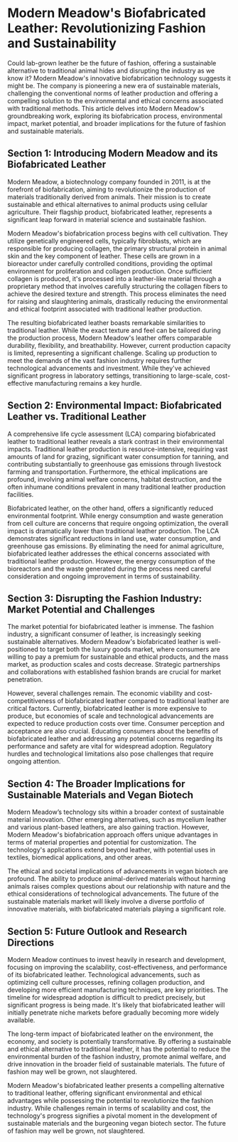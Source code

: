 # Modern Meadow's Biofabricated Leather: Revolutionizing Fashion and Sustainability

Could lab-grown leather be the future of fashion, offering a sustainable alternative to traditional animal hides and disrupting the industry as we know it? Modern Meadow's innovative biofabrication technology suggests it might be.  The company is pioneering a new era of sustainable materials, challenging the conventional norms of leather production and offering a compelling solution to the environmental and ethical concerns associated with traditional methods. This article delves into Modern Meadow's groundbreaking work, exploring its biofabrication process, environmental impact, market potential, and broader implications for the future of fashion and sustainable materials.


## Section 1: Introducing Modern Meadow and its Biofabricated Leather

Modern Meadow, a biotechnology company founded in 2011, is at the forefront of biofabrication, aiming to revolutionize the production of materials traditionally derived from animals. Their mission is to create sustainable and ethical alternatives to animal products using cellular agriculture.  Their flagship product, biofabricated leather, represents a significant leap forward in material science and sustainable fashion.

Modern Meadow's biofabrication process begins with cell cultivation.  They utilize genetically engineered cells, typically fibroblasts, which are responsible for producing collagen, the primary structural protein in animal skin and the key component of leather. These cells are grown in a bioreactor under carefully controlled conditions, providing the optimal environment for proliferation and collagen production.  Once sufficient collagen is produced, it's processed into a leather-like material through a proprietary method that involves carefully structuring the collagen fibers to achieve the desired texture and strength.  This process eliminates the need for raising and slaughtering animals, drastically reducing the environmental and ethical footprint associated with traditional leather production.

The resulting biofabricated leather boasts remarkable similarities to traditional leather.  While the exact texture and feel can be tailored during the production process, Modern Meadow's leather offers comparable durability, flexibility, and breathability.  However, current production capacity is limited, representing a significant challenge.  Scaling up production to meet the demands of the vast fashion industry requires further technological advancements and investment.  While they've achieved significant progress in laboratory settings, transitioning to large-scale, cost-effective manufacturing remains a key hurdle.


## Section 2: Environmental Impact: Biofabricated Leather vs. Traditional Leather

A comprehensive life cycle assessment (LCA) comparing biofabricated leather to traditional leather reveals a stark contrast in their environmental impacts. Traditional leather production is resource-intensive, requiring vast amounts of land for grazing, significant water consumption for tanning, and contributing substantially to greenhouse gas emissions through livestock farming and transportation.  Furthermore, the ethical implications are profound, involving animal welfare concerns, habitat destruction, and the often inhumane conditions prevalent in many traditional leather production facilities.

Biofabricated leather, on the other hand, offers a significantly reduced environmental footprint.  While energy consumption and waste generation from cell culture are concerns that require ongoing optimization, the overall impact is dramatically lower than traditional leather production.  The LCA demonstrates significant reductions in land use, water consumption, and greenhouse gas emissions.  By eliminating the need for animal agriculture, biofabricated leather addresses the ethical concerns associated with traditional leather production.  However, the energy consumption of the bioreactors and the waste generated during the process need careful consideration and ongoing improvement in terms of sustainability.


## Section 3: Disrupting the Fashion Industry: Market Potential and Challenges

The market potential for biofabricated leather is immense.  The fashion industry, a significant consumer of leather, is increasingly seeking sustainable alternatives.  Modern Meadow's biofabricated leather is well-positioned to target both the luxury goods market, where consumers are willing to pay a premium for sustainable and ethical products, and the mass market, as production scales and costs decrease.  Strategic partnerships and collaborations with established fashion brands are crucial for market penetration.

However, several challenges remain.  The economic viability and cost-competitiveness of biofabricated leather compared to traditional leather are critical factors.  Currently, biofabricated leather is more expensive to produce, but economies of scale and technological advancements are expected to reduce production costs over time.  Consumer perception and acceptance are also crucial.  Educating consumers about the benefits of biofabricated leather and addressing any potential concerns regarding its performance and safety are vital for widespread adoption.  Regulatory hurdles and technological limitations also pose challenges that require ongoing attention.


## Section 4: The Broader Implications for Sustainable Materials and Vegan Biotech

Modern Meadow’s technology sits within a broader context of sustainable material innovation.  Other emerging alternatives, such as mycelium leather and various plant-based leathers, are also gaining traction.  However, Modern Meadow's biofabrication approach offers unique advantages in terms of material properties and potential for customization.  The technology's applications extend beyond leather, with potential uses in textiles, biomedical applications, and other areas.

The ethical and societal implications of advancements in vegan biotech are profound.  The ability to produce animal-derived materials without harming animals raises complex questions about our relationship with nature and the ethical considerations of technological advancements.  The future of the sustainable materials market will likely involve a diverse portfolio of innovative materials, with biofabricated materials playing a significant role.


## Section 5: Future Outlook and Research Directions

Modern Meadow continues to invest heavily in research and development, focusing on improving the scalability, cost-effectiveness, and performance of its biofabricated leather.  Technological advancements, such as optimizing cell culture processes, refining collagen production, and developing more efficient manufacturing techniques, are key priorities.  The timeline for widespread adoption is difficult to predict precisely, but significant progress is being made.  It's likely that biofabricated leather will initially penetrate niche markets before gradually becoming more widely available.

The long-term impact of biofabricated leather on the environment, the economy, and society is potentially transformative.  By offering a sustainable and ethical alternative to traditional leather, it has the potential to reduce the environmental burden of the fashion industry, promote animal welfare, and drive innovation in the broader field of sustainable materials.  The future of fashion may well be grown, not slaughtered.


Modern Meadow's biofabricated leather presents a compelling alternative to traditional leather, offering significant environmental and ethical advantages while possessing the potential to revolutionize the fashion industry. While challenges remain in terms of scalability and cost, the technology's progress signifies a pivotal moment in the development of sustainable materials and the burgeoning vegan biotech sector.  The future of fashion may well be grown, not slaughtered.